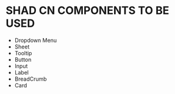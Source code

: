 # SHAD CN COMPONENTS TO BE USED

- Dropdown Menu 
- Sheet
- Tooltip
- Button 
- Input 
- Label
- BreadCrumb
- Card
